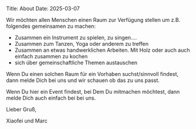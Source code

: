 Title: About
Date: 2025-03-07

Wir möchten allen Menschen einen Raum zur Verfügung stellen um z.B. folgendes gemeinsamen zu machen:

  * Zusammen ein Instrument zu spielen, zu singen....
  * Zusammen zum Tanzen, Yoga oder anderem zu treffen
  * Zusammen an etwas handwerklichen Arbeiten. Mit Holz oder auch auch einfach zusammen zu kochen
  * sich über gemeinschaftliche Themen austauschen

Wenn Du einen solchen Raum für ein Vorhaben suchst/sinnvoll findest, dann melde Dich bei uns und wir schauen ob das zu uns passt.

Wenn Du hier ein Event findest, bei Dem Du mitmachen möchtest, dann melde Dich auch einfach bei bei uns.

Lieber Gruß,

Xiaofei und Marc

